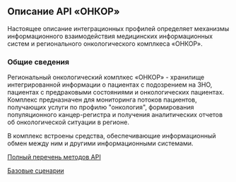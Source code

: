 ## Описание API «ОНКОР»

Настоящее описание интеграционных профилей определяет механизмы информационного взаимодействия медицинских информационных систем и регионального онкологического комплкеса «ОНКОР».

### Общие сведения
Региональный онкологический комплкес «ОНКОР» - хранилище интегрированной информации о пациентах с подозрением на ЗНО, пациентах с предраковыми состояниями и онкологических пациентах. Комплекс предназначен для мониторинга потоков пациентов, получающих услуги по профилю "онкология", формирования популяционного канцер-регистра и получения аналитических отчетов об онкологической ситуации в регионе. 

В комплекс встроены средства, обеспечивающие информационный обмен между ним и другими информационными системами. 

[Полный перечень методов API](categories.md)

[Базовые сценарии](scripts/index.md)